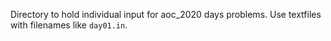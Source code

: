 Directory to hold individual input for aoc_2020 days problems.
Use textfiles with filenames like `day01.in`.
